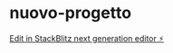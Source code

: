 # nuovo-progetto

[Edit in StackBlitz next generation editor ⚡️](https://stackblitz.com/~/github.com/Plasma-Adry/nuovo-progetto)